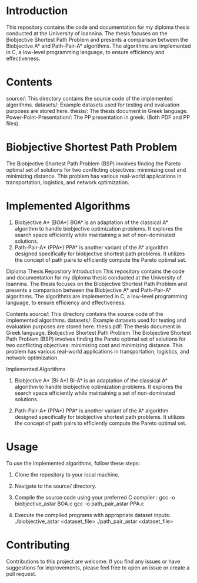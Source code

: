 # Introduction
This repository contains the code and documentation for my diploma thesis conducted at the University of Ioannina. The thesis focuses on the Biobjective Shortest Path Problem and presents a comparison between the Biobjective A* and Path-Pair-A* algorithms. The algorithms are implemented in C, a low-level programming language, to ensure efficiency and effectiveness.

# Contents
source/: This directory contains the source code of the implemented algorithms.
datasets/: Example datasets used for testing and evaluation purposes are stored here.
thesis/: The thesis document in Greek language.
Power-Point-Presentation/: The PP presentation in greek. (Both PDF and PP files).

# Biobjective Shortest Path Problem
The Biobjective Shortest Path Problem (BSP) involves finding the Pareto optimal set of solutions for two conflicting objectives: minimizing cost and minimizing distance. This problem has various real-world applications in transportation, logistics, and network optimization.

# Implemented Algorithms
1. Biobjective A* (BOA*)
BOA* is an adaptation of the classical A* algorithm to handle biobjective optimization problems. It explores the search space efficiently while maintaining a set of non-dominated solutions.
2. Path-Pair-A* (PPA*)
PPA* is another variant of the A* algorithm designed specifically for biobjective shortest path problems. It utilizes the concept of path pairs to efficiently compute the Pareto optimal set.


Diploma Thesis Repository
Introduction
This repository contains the code and documentation for my diploma thesis conducted at the University of Ioannina. The thesis focuses on the Biobjective Shortest Path Problem and presents a comparison between the Biobjective A* and Path-Pair-A* algorithms. The algorithms are implemented in C, a low-level programming language, to ensure efficiency and effectiveness.

Contents
source/: This directory contains the source code of the implemented algorithms.
datasets/: Example datasets used for testing and evaluation purposes are stored here.
thesis.pdf: The thesis document in Greek language.
Biobjective Shortest Path Problem
The Biobjective Shortest Path Problem (BSP) involves finding the Pareto optimal set of solutions for two conflicting objectives: minimizing cost and minimizing distance. This problem has various real-world applications in transportation, logistics, and network optimization.

Implemented Algorithms
1. Biobjective A* (Bi-A*)
Bi-A* is an adaptation of the classical A* algorithm to handle biobjective optimization problems. It explores the search space efficiently while maintaining a set of non-dominated solutions.

2. Path-Pair-A* (PPA*)
PPA* is another variant of the A* algorithm designed specifically for biobjective shortest path problems. It utilizes the concept of path pairs to efficiently compute the Pareto optimal set.

# Usage
To use the implemented algorithms, follow these steps:

1. Clone the repository to your local machine.

2. Navigate to the source/ directory.

3. Compile the source code using your preferred C compiler :
gcc -o biobjective_astar BOA.c
gcc -o path_pair_astar PPA.c

4. Execute the compiled programs with appropriate dataset inputs:
./biobjective_astar <dataset_file>
./path_pair_astar <dataset_file>

# Contributing
Contributions to this project are welcome. If you find any issues or have suggestions for improvements, please feel free to open an issue or create a pull request.


